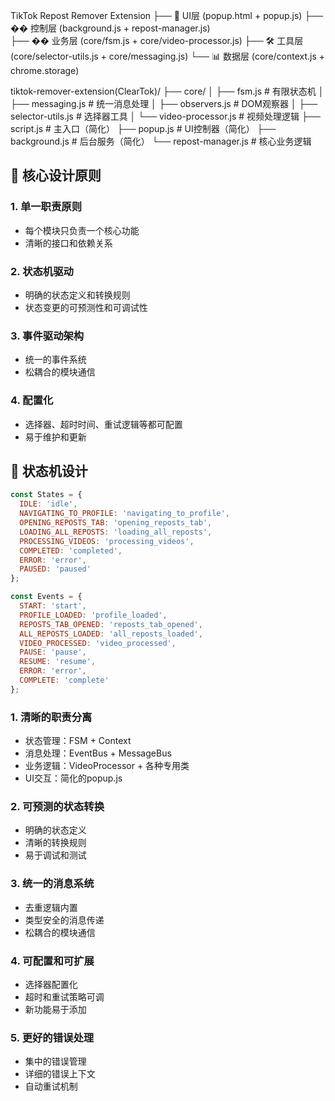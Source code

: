 TikTok Repost Remover Extension
├── 🎨 UI层 (popup.html + popup.js)
├── �� 控制层 (background.js + repost-manager.js)  
├── �� 业务层 (core/fsm.js + core/video-processor.js)
├── 🛠️ 工具层 (core/selector-utils.js + core/messaging.js)
└── 📊 数据层 (core/context.js + chrome.storage)

tiktok-remover-extension(ClearTok)/
├── core/
│ ├── fsm.js # 有限状态机
│ ├── messaging.js # 统一消息处理
│ ├── observers.js # DOM观察器
│ ├── selector-utils.js # 选择器工具
│ └── video-processor.js # 视频处理逻辑
├── script.js # 主入口（简化）
├── popup.js # UI控制器（简化）
├── background.js # 后台服务（简化）
└── repost-manager.js # 核心业务逻辑

## 🎯 核心设计原则

### 1. **单一职责原则**
- 每个模块只负责一个核心功能
- 清晰的接口和依赖关系

### 2. **状态机驱动**
- 明确的状态定义和转换规则
- 状态变更的可预测性和可调试性

### 3. **事件驱动架构**
- 统一的事件系统
- 松耦合的模块通信

### 4. **配置化**
- 选择器、超时时间、重试逻辑等都可配置
- 易于维护和更新

## 🔄 状态机设计
```javascript
const States = {
  IDLE: 'idle',
  NAVIGATING_TO_PROFILE: 'navigating_to_profile',
  OPENING_REPOSTS_TAB: 'opening_reposts_tab',
  LOADING_ALL_REPOSTS: 'loading_all_reposts',
  PROCESSING_VIDEOS: 'processing_videos',
  COMPLETED: 'completed',
  ERROR: 'error',
  PAUSED: 'paused'
};

const Events = {
  START: 'start',
  PROFILE_LOADED: 'profile_loaded',
  REPOSTS_TAB_OPENED: 'reposts_tab_opened',
  ALL_REPOSTS_LOADED: 'all_reposts_loaded',
  VIDEO_PROCESSED: 'video_processed',
  PAUSE: 'pause',
  RESUME: 'resume',
  ERROR: 'error',
  COMPLETE: 'complete'
};
```

### 1. **清晰的职责分离**
- 状态管理：FSM + Context
- 消息处理：EventBus + MessageBus  
- 业务逻辑：VideoProcessor + 各种专用类
- UI交互：简化的popup.js

### 2. **可预测的状态转换**
- 明确的状态定义
- 清晰的转换规则
- 易于调试和测试

### 3. **统一的消息系统**
- 去重逻辑内置
- 类型安全的消息传递
- 松耦合的模块通信

### 4. **可配置和可扩展**
- 选择器配置化
- 超时和重试策略可调
- 新功能易于添加

### 5. **更好的错误处理**
- 集中的错误管理
- 详细的错误上下文
- 自动重试机制